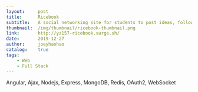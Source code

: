 ```yaml
---
layout:     post
title:      Ricebook
subtitle:   A social networking site for students to post ideas, follow users and chat online
thumbnail:  /img/thumbnail/ricebook-thumbnail.png
link:       http://yz157-ricebook.surge.sh/
date:       2019-12-27
author:     joeyhaohao
catalog:    true
tags:
    - Web
    - Full Stack
---
```

Angular, Ajax, Nodejs, Express, MongoDB, Redis, OAuth2, WebSocket
